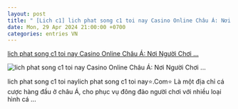 ```yaml
---
layout: post
title: " [Lich c1] lich phat song c1 toi nay Casino Online Châu Á: Nơi Người Chơi ..."
date: Mon, 29 Apr 2024 21:00:00 +0700
categories: entries VN
---
```

[lich phat song c1 toi nay Casino Online Châu Á: Nơi Người Chơi ...](http://vannghehue.vn/?ios=24-04-30-0lvxnimbJQKING.html)

![lich phat song c1 toi nay Casino Online Châu Á: Nơi Người Chơi ...](http://vannghehue.vn//style/images/favicon.png)

lich phat song c1 toi naylich phat song c1 toi nay⭐️.Com⭐️ Là một địa chỉ cá cược hàng đầu ở châu Á, cho phục vụ đông đảo người chơi với nhiều loại hình cá ...

